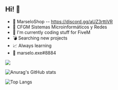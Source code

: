## Hi! 👋
- 🚀 MarseloShop -- https://discord.gg/aUZ3rttjVR 
- 📕 CFGM Sistemas Microinformáticos y Redes
- 🐌 I'm currently coding stuff for FiveM 
- 💣 Searching new projects
- 📈 Always learning
- 👀 marselo.exe#8884

![](https://komarev.com/ghpvc/?username=marselo-4&theme=radical)

![Anurag's GitHub stats](https://github-readme-stats.vercel.app/api?username=marselo-4&show_icons=true&theme=radical)

![Top Langs](https://github-readme-stats.vercel.app/api/top-langs/?username=marselo-4&show_icons=true&theme=radical)
